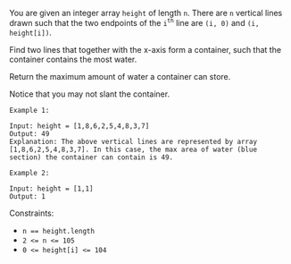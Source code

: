 You are given an integer array `height` of length `n`. There are `n` vertical lines drawn such that the two endpoints of the `i`<sup>`th`</sup> line are `(i, 0)` and `(i, height[i])`.

Find two lines that together with the x-axis form a container, such that the container contains the most water.

Return the maximum amount of water a container can store.

Notice that you may not slant the container.

```
Example 1:

Input: height = [1,8,6,2,5,4,8,3,7]
Output: 49
Explanation: The above vertical lines are represented by array [1,8,6,2,5,4,8,3,7]. In this case, the max area of water (blue section) the container can contain is 49.
```

```
Example 2:

Input: height = [1,1]
Output: 1
```

Constraints:

- `n == height.length`
- `2 <= n <= 105`
- `0 <= height[i] <= 104`
